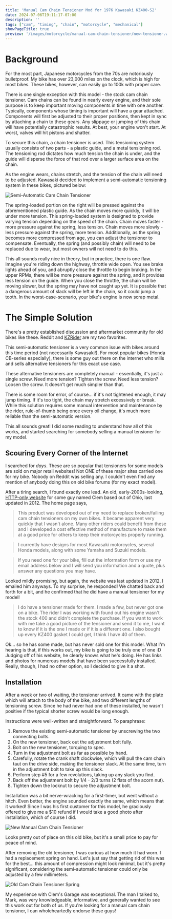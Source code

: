 ```yaml
---
title: 'Manual Cam Chain Tensioner Mod for 1976 Kawasaki KZ400-S2'
date: 2024-07-06T19:11:17-07:00
description: ''
tags: ["cam", "timing", "chain", "motorcycle", "mechanical"]
showPageTitle: true
preview: '/images/motorcycle/manual-cam-chain-tensioner/new-tensioner.webp'
---
```


# Background
For the most part, Japanese motorcycles from the 70s are notoriously bulletproof.
My bike has over 23,000 miles on the clock, which is high for most bikes.
These bikes, however, can easily go to 100k with proper care.

There is one single exception with this model - the stock cam chain tensioner.
Cam chains can be found in nearly every engine, and their sole purpose is to keep important moving components in time with one another.
Typically, components whose timing is important will have a gear attached.
Components will first be adjusted to their proper positions, then kept in sync by attaching a chain to these gears.
Any slippage or jumping of this chain will have potentially catastrophic results.
At best, your engine won't start.
At worst, valves will hit pistons and shatter.

To secure this chain, a chain tensioner is used.
This tensioning system usually consists of two parts - a plastic guide, and a metal tensioning rod.
The tensioning rod dictates how much tension the chain is under, and the guide will disperse the force of that rod over a larger surface area on the chain.

As the engine wears, chains stretch, and the tension of the chain will need to be adjusted.
Kawasaki decided to implement a semi-automatic tensioning system in these bikes, pictured below:

![Semi-Automatic Cam Chain Tensioner](/images/motorcycle/manual-cam-chain-tensioner/old-tensioner.webp)

The spring-loaded portion on the right will be pressed against the aforementioned plastic guide.
As the chain moves more quickly, it will be under more tension.
This spring-loaded system is designed to provide varying tension depending on the speed of the chain.
Chain moves faster - more pressure against the spring, less tension.
Chain moves more slowly - less pressure against the spring, more tension.
Additionally, as the spring becomes more compressed from age, you can adjust the tensioner to compensate.
Eventually, the spring (and possibly chain) will need to be replaced due to wear, but most owners will not need to do this.

This all sounds really nice in theory, but in practice, there is one flaw.
Imagine you're riding down the highway, throttle wide open.
You see brake lights ahead of you, and abruptly close the throttle to begin braking.
In the upper RPMs, there will be more pressure against the spring, and it provides less tension on the guide.
When you close the throttle, the chain will be moving slower, but the spring may have not caught up yet.
It is possible that a dangerous amount of slack will be left in the chain, so it could jump a tooth.
In the worst-case-scenario, your bike's engine is now scrap metal.

# The Simple Solution
There's a pretty established discussion and aftermarket community for old bikes like these.
Reddit and [KZRider](https://kzrider.com) are my two favorites.

This semi-automatic tensioner is a very common issue with bikes around this time period (not necessarily Kawasaki!).
For most popular bikes (Honda CB-series especially), there is some guy out there on the internet who mills and sells alternative tensioners for this exact use case.

These alternative tensioners are completely manual - essentially, it's just a single screw.
Need more tension? Tighten the screw.
Need less tension? Loosen the screw.
It doesn't get much simpler than that.

There is some room for error, of course... if it's not tightened enough, it may jump timing.
If it's too tight, the chain may stretch excessively or break.
While this solution requires some manual intervention and maintenance by the rider, rule-of-thumb being once every oil change, it's much more reliable than the semi-automatic version.

This all sounds great! I did some reading to understand how all of this works, and started searching for somebody selling a manual tensioner for my model.

## Scouring Every Corner of the Internet
I searched for *days*.
These are so popular that tensioners for some models are sold on major retail websites!
Not ONE of these major sites carried one for my bike.
Nobody on Reddit was selling any.
I couldn't even find any mention of anybody doing this on old bike forums (for my exact model).

After a tiring search, I found exactly one lead.
An old, early-2000s-looking, [HTTP-only website](http://clems-garage.com/CCT) for some guy named Clem based out of Ohio, last updated in 2012.
The home page says,
> This product was developed out of my need to replace broken/failing cam chain tensioners on my own bikes.  It became apparent very quickly that I wasn't alone.  Many other riders could benefit from these and I developed a cost effective method of manufacture to make them at a good price for others to keep their motorcycles properly running. 

> I currently have designs for most Kawasaki motorcycles, several Honda models, along with some Yamaha and Suzuki models.

> If you need one for your bike, fill out the information form or use my email address below and I will send you information and a quote, plus answer any questions you may have.

Looked mildly promising, but again, the website was last updated in 2012.
I emailed him anyways.
To my surprise, he responded! We chatted back and forth for a bit, and he confirmed that he did have a manual tensioner for my model!

> I do have a tensioner made for them. I made a few, but never got one on a bike. The rider I was working with found out his engine wasn't the stock 400 and didn't complete the purchase. If you want to work with me take a good picture of the tensioner and send it to me, I want to know if it is the one I made or if it is a different one. I also bought up every KZ400 gasket I could get, I think I have 40 of them.

Ok... so he has some made, but has never sold one for this model.
What I'm hearing is that, if this works out, my bike is going to be truly one of one :D
Judging off of his website, he clearly knows what he's doing.
He has links and photos for numerous models that have been successfully installed.
Really, though, I had no other option, so I decided to give it a shot.

## Installation
After a week or two of waiting, the tensioner arrived.
It came with the plate which will attach to the body of the bike, and two different lengths of tensioning screw.
Since he had never had one of these installed, he wasn't positive if the typical shorter screw would be long enough.

Instructions were well-written and straightforward. To paraphrase:

1. Remove the existing semi-automatic tensioner by unscrewing the two connecting bolts.
2. On the new tensioner, back out the adjustment bolt fully.
3. Bolt on the new tensioner, torquing to spec.
4. Turn in the adjustment bolt as far as possible by hand.
5. Carefully, rotate the crank shaft clockwise, which will pull the cam chain taut on the drive side, making the tensioner slack. At the same time, turn in the adjustment bolt to take up this slack.
6. Perform step #5 for a few revolutions, taking up any slack you find.
7. Back off the adjustment bolt by 1/4 - 2/3 turns (2 flats of the acorn nut).
8. Tighten down the locknut to secure the adjustment bolt.

Installation was a bit nerve-wracking for a first-timer, but went without a hitch.
Even better, the engine sounded exactly the same, which means that it worked!
Since I was his first customer for this model, he graciously offered to give me a $10 refund if I would take a good photo after installation, which of course I did.

![New Manual Cam Chain Tensioner](/images/motorcycle/manual-cam-chain-tensioner/new-tensioner.webp)

Looks pretty out of place on this old bike, but it's a small price to pay for peace of mind.

After removing the old tensioner, I was curious at how much it had worn.
I had a replacement spring on hand. Let's just say that getting rid of this was for the best... this amount of compression might look minimal, but it's pretty significant, considering the semi-automatic tensioner could only be adjusted by a few millimeters.

![Old Cam Chain Tensioner Spring](/images/motorcycle/manual-cam-chain-tensioner/old-tensioner-spring.webp)

My experience with Clem's Garage was exceptional.
The man I talked to, Mark, was very knowledgeable, informative, and generally wanted to see this work out for both of us.
If you're looking for a manual cam chain tensioner, I can wholeheartedly endorse these guys!
